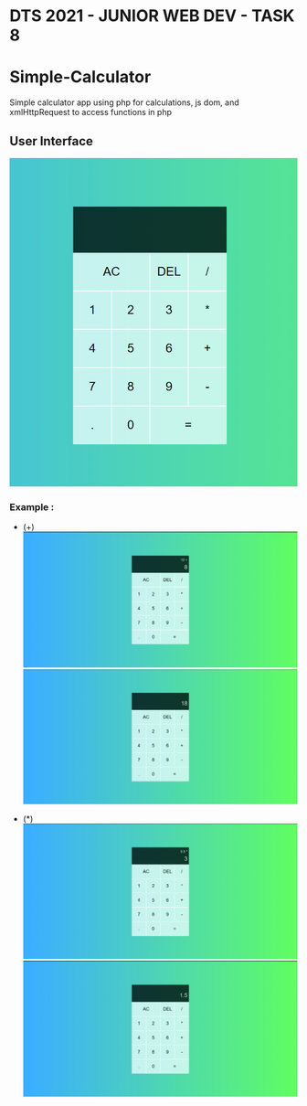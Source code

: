 # DTS 2021 - JUNIOR WEB DEV - TASK 8 

# Simple-Calculator
 Simple calculator app using php for calculations, js dom, and xmlHttpRequest to access functions in php 

 ## User Interface
 ![ui](ss/1.png)

 ### Example : 
 - (+)
![ui](ss/2.png)
![ui](ss/3.png)

- (*)
![ui](ss/4.png)
![ui](ss/5.png)
